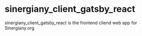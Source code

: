 # sinergiany_client_gatsby_react
sinergiany_client_gatsby_react is the frontend cliend web app for Sinergiany.org 
